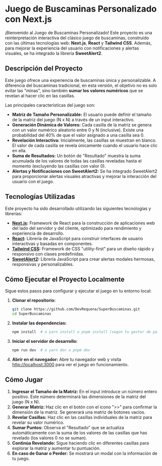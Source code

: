 # Juego de Buscaminas Personalizado con Next.js

¡Bienvenido al Juego de Buscaminas Personalizado! Este proyecto es una reinterpretación interactiva del clásico juego de buscaminas, construido con las últimas tecnologías web: **Next.js**, **React** y **Tailwind CSS**.  Además, para mejorar la experiencia del usuario con notificaciones y alertas visuales, se ha integrado la librería **SweetAlert2**.

## Descripción del Proyecto

Este juego ofrece una experiencia de buscaminas única y personalizable.  A diferencia del buscaminas tradicional, en esta versión, el objetivo no es solo evitar las "minas", sino también **sumar los valores numéricos** que se revelan al hacer clic en las casillas.

Las principales características del juego son:

*   **Matriz de Tamaño Personalizable:** El usuario puede definir el tamaño de la matriz del juego (N x N) a través de un input interactivo.
*   **Generación Dinámica de Valores:** Cada casilla de la matriz se genera con un valor numérico aleatorio entre 0 y N (inclusive).  Existe una probabilidad del 40% de que el valor asignado a una casilla sea 0.
*   **Revelación Interactiva:** Inicialmente, las casillas se muestran en blanco. El valor de cada casilla se revela únicamente cuando el usuario hace clic en ella.
*   **Suma de Resultados:** Un botón de "Resultado" muestra la suma acumulada de los valores de todas las casillas reveladas hasta el momento (excluyendo las casillas con valor 0).
*   **Alertas y Notificaciones con SweetAlert2:** Se ha integrado SweetAlert2 para proporcionar alertas visuales atractivas y mejorar la interacción del usuario con el juego.

## Tecnologías Utilizadas

Este proyecto ha sido desarrollado utilizando las siguientes tecnologías y librerías:

*   **[Next.js](https://nextjs.org/):** Framework de React para la construcción de aplicaciones web del lado del servidor y del cliente, optimizado para rendimiento y experiencia de desarrollo.
*   **[React](https://reactjs.org/):** Librería de JavaScript para construir interfaces de usuario interactivas y basadas en componentes.
*   **[Tailwind CSS](https://tailwindcss.com/):** Framework de CSS "utility-first" para un diseño rápido y responsivo con clases predefinidas.
*   **[SweetAlert2](https://sweetalert2.github.io/):** Librería JavaScript para crear alertas modales hermosas, responsivas y personalizables.

## Cómo Ejecutar el Proyecto Localmente

Sigue estos pasos para configurar y ejecutar el juego en tu entorno local:

1.  **Clonar el repositorio:**
    ```bash
    git clone https://github.com/DevRequena/SuperBuscaminas.git
    cd SuperBuscaminas
    ```

2.  **Instalar las dependencias:**
    ```bash
    npm install  # o yarn install o pnpm install (según tu gestor de paquetes preferido)
    ```

3.  **Iniciar el servidor de desarrollo:**
    ```bash
    npm run dev  # o yarn dev o pnpm dev
    ```

4.  **Abrir en el navegador:**
    Abre tu navegador web y visita [http://localhost:3000](http://localhost:3000) para ver el juego en funcionamiento.

## Cómo Jugar

1.  **Ingresar el Tamaño de la Matriz:** En el input introduce un número entero positivo. Este número determinará las dimensiones de la matriz del juego (N x N).
2.  **Generar Matriz:** Haz clic en el botón con el icono ">>" para confirmar la dimensión de la matriz. Se generará una matriz de botones vacíos.
3.  **Revelar Casillas:** Haz clic en las casillas individuales de la matriz para revelar su valor numérico.
4.  **Sumar Puntos:**  Observa el "Resultado" que se actualiza automáticamente con la suma de los valores de las casillas que has revelado (los valores 0 no se suman).
5.  **Continúa Revelando:** Sigue haciendo clic en diferentes casillas para explorar la matriz y aumentar tu puntuación.
6. **En caso de Ganar o Perder:** Se mostrará un modal con la información de tu juego.

